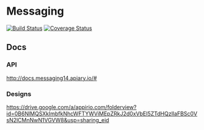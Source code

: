 # Messaging
[![Build Status](https://magnum.travis-ci.com/appirio-tech/messaging.svg?token=sjYcnNqPWxBpKgooh32F)](https://magnum.travis-ci.com/appirio-tech/messaging)
[![Coverage Status](https://coveralls.io/repos/appirio-tech/messaging/badge.svg?branch=master&t=qP5jFO)](https://coveralls.io/r/appirio-tech/messaging?branch=master)

## Docs
### API
http://docs.messaging14.apiary.io/#

### Designs
https://drive.google.com/a/appirio.com/folderview?id=0B6NlMQSXkImbfkNhcWFTYWViMEpZRkJ2d0xVbEI5ZTdHQzlIaFBSc0VsN2lCMnNwN1VGVW8&usp=sharing_eid